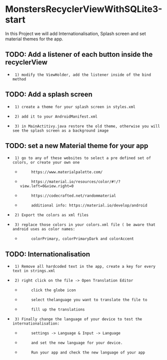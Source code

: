 # MonstersRecyclerViewWithSQLite3-start
In this Project we will add Internationalisation, Splash screen and set material themes for the app.


## TODO:   Add a listener of each button inside the recyclerView
 *      1) modify the ViewHolder, add the listener inside of the bind method

## TODO:    Add a splash screen
 *      1) create a theme for your splash screen in styles.xml
 *      2) add it to your AndroidManifest.xml
 *      3) in MainActitivy.java restore the old theme, otherwise you will see the splash screen as a background image
 
##  TODO:   set a new Material theme for your app
 *      1) go to any of these websites to select a pre defined set of colors, or create your own one
    *          https://www.materialpalette.com/
    *          https://material.io/resources/color/#!/?view.left=0&view.right=0
    *          https://codecrafted.net/randommaterial
    *          additional info: https://material.io/develop/android
 *      2) Export the colors as xml files
 *      3) replace those colors in your colors.xml file ( be aware that android uses as color names:
    *          colorPrimary, colorPrimaryDark and colorAccent

## TODO:  Internationalisation
 *      1) Remove all hardcoded text in the app, create a key for every text in strings.xml
 *      2) right click on the file -> Open Translation Editor
    *          click the globe icon
    *          select thelanguage you want to translate the file to
    *          fill up the translations
 *      3) Finally change the language of your device to test the internationalisation:
    *          settings -> Language & Input -> Language
    *          and set the new language for your device.
    *          Run your app and check the new language of your app
 
